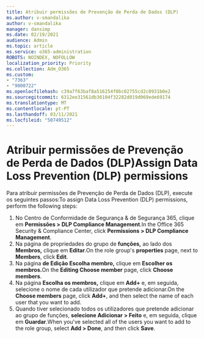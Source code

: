 ```yaml
---
title: Atribuir permissões de Prevenção de Perda de Dados (DLP)
ms.author: v-smandalika
author: v-smandalika
manager: dansimp
ms.date: 02/19/2021
audience: Admin
ms.topic: article
ms.service: o365-administration
ROBOTS: NOINDEX, NOFOLLOW
localization_priority: Priority
ms.collection: Adm_O365
ms.custom:
- "7363"
- "9000722"
ms.openlocfilehash: c39a7f63baf8a516254f0bc02755cd2c0931b0e2
ms.sourcegitcommit: 6312ee31561db36104f32282d019d069ede69174
ms.translationtype: MT
ms.contentlocale: pt-PT
ms.lasthandoff: 03/11/2021
ms.locfileid: "50749512"
---
```

# <a name="assign-data-loss-prevention-dlp-permissions"></a><span data-ttu-id="f3c12-102">Atribuir permissões de Prevenção de Perda de Dados (DLP)</span><span class="sxs-lookup"><span data-stu-id="f3c12-102">Assign Data Loss Prevention (DLP) permissions</span></span>

<span data-ttu-id="f3c12-103">Para atribuir permissões de Prevenção de Perda de Dados (DLP), execute os seguintes passos:</span><span class="sxs-lookup"><span data-stu-id="f3c12-103">To assign Data Loss Prevention (DLP) permissions, perform the following steps:</span></span>

1. <span data-ttu-id="f3c12-104">No Centro de Conformidade de Segurança & de Segurança 365, clique em **Permissões > DLP Compliance Management**.</span><span class="sxs-lookup"><span data-stu-id="f3c12-104">In the Office 365 Security & Compliance Center, click **Permissions > DLP Compliance Management**.</span></span>
2. <span data-ttu-id="f3c12-105">Na página de propriedades do grupo de **funções,** ao lado dos **Membros,** clique em **Editar**.</span><span class="sxs-lookup"><span data-stu-id="f3c12-105">On the role group's **properties** page, next to **Members**, click **Edit**.</span></span>
3. <span data-ttu-id="f3c12-106">Na página **de Edição Escolha membro,** clique em **Escolher os membros.**</span><span class="sxs-lookup"><span data-stu-id="f3c12-106">On the **Editing Choose member** page, click **Choose members**.</span></span>
4. <span data-ttu-id="f3c12-107">Na página **Escolha os membros,** clique em **Add+** e, em seguida, selecione o nome de cada utilizador que pretende adicionar.</span><span class="sxs-lookup"><span data-stu-id="f3c12-107">On the **Choose members** page, click **Add+**, and then select the name of each user that you want to add.</span></span>
5. <span data-ttu-id="f3c12-108">Quando tiver selecionado todos os utilizadores que pretende adicionar ao grupo de funções, **selecione Adicionar > Feito** e, em seguida, clique em **Guardar**.</span><span class="sxs-lookup"><span data-stu-id="f3c12-108">When you've selected all of the users you want to add to the role group, select **Add > Done**, and then click **Save**.</span></span>
